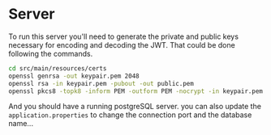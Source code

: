 # Server
To run this server you'll need to generate the private and public keys necessary for encoding and decoding the JWT.
That could be done following the commands.
```bash
cd src/main/resources/certs
openssl genrsa -out keypair.pem 2048
openssl rsa -in keypair.pem -pubout -out public.pem
openssl pkcs8 -topk8 -inform PEM -outform PEM -nocrypt -in keypair.pem -out private.pem
```
And you should have a running postgreSQL server. you can also update the `application.properties` to change the connection port and the database name...
